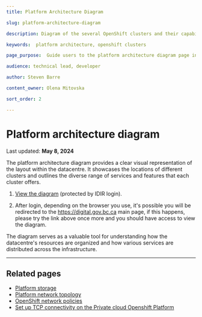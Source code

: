 ```yaml
---
title: Platform Architecture Diagram

slug: platform-architecture-diagram

description: Diagram of the several OpenShift clusters and their capabilities

keywords:  platform architecture, openshift clusters 

page_purpose:  Guide users to the platform architecture diagram page in the IDIR protected content area

audience: technical lead, developer

author: Steven Barre

content_owner: Olena Mitovska

sort_order: 2

---
```

# Platform architecture diagram
Last updated: **May 8, 2024**

The platform architecture diagram provides a clear visual representation of the layout within the datacentre. It showcases the locations of different clusters and outlines the diverse range of services and features that each cluster offers.  

1. [View the diagram](https://digital.gov.bc.ca/cloud/services/private/internal-resources/diagram/) (protected by IDIR login).

2. After login, depending on the browser you use, it's possible you will be redirected to the https://digital.gov.bc.ca main page, if this happens, please try the link above once more and you should have access to view the diagram. 

The diagram serves as a valuable tool for understanding how the datacentre's resources are organized and how various services are distributed across the infrastructure.

---

## Related pages 

- [Platform storage](../platform-architecture-reference/platform-storage.md)
- [Platform network topology](../platform-architecture-reference/platform-network-topology.md)
- [OpenShift network policies](../platform-architecture-reference/openshift-network-policies.md)
- [Set up TCP connectivity on the Private cloud Openshift Platform](../platform-architecture-reference/set-up-tcp-connectivity-on-private-cloud-openshift-platform.md)